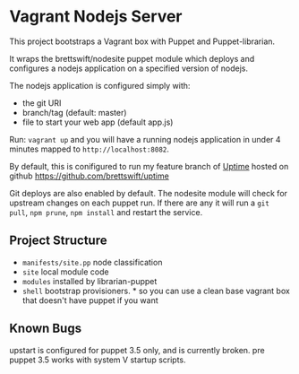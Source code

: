 Vagrant Nodejs Server
=====================

This project bootstraps a Vagrant box with Puppet and Puppet-librarian.

It wraps the brettswift/nodesite puppet module which deploys and configures a nodejs application on a specified version of nodejs.  

The nodejs application is configured simply with: 

* the git URI
* branch/tag (default: master)
* file to start your web app (default app.js)


Run: `vagrant up` and you will have a running nodejs application in under 4 minutes mapped to `http://localhost:8082`. 

By default, this is conifigured to run my feature branch of [Uptime](http://redotheweb.com/uptime) hosted on github https://github.com/brettswift/uptime

Git deploys are also enabled by default.  The nodesite module will check for upstream changes on each puppet run.  If there are any it will run a `git pull`, `npm prune`, `npm install` and restart the service. 

Project Structure
-----------------
* `manifests/site.pp` node classification
* `site` local module code
* `modules` installed by librarian-puppet
* `shell` bootstrap provisioners. 
		* so you can use a clean base vagrant box that doesn't have puppet if you want

Known Bugs
----------
upstart is configured for puppet 3.5 only, and is currently broken.  pre puppet 3.5 works with system V startup scripts.

